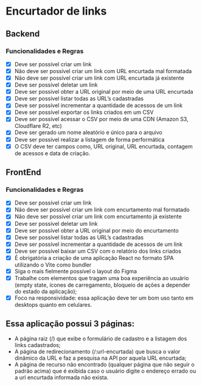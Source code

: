 # Encurtador de links

## Backend 
### Funcionalidades e Regras
- [x]  Deve ser possível criar um link
  - [x]  Não deve ser possível criar um link com URL encurtada mal formatada
  - [x]  Não deve ser possível criar um link com URL encurtada já existente
- [x]  Deve ser possível deletar um link
- [x]  Deve ser possível obter a URL original por meio de uma URL encurtada
- [x]  Deve ser possível listar todas as URL’s cadastradas
- [x]  Deve ser possível incrementar a quantidade de acessos de um link
- [x]  Deve ser possível exportar os links criados em um CSV
  - [x]  Deve ser possível acessar o CSV por meio de uma CDN (Amazon S3, Cloudflare R2, etc)
  - [x]  Deve ser gerado um nome aleatório e único para o arquivo
  - [x]  Deve ser possível realizar a listagem de forma performática
  - [x]  O CSV deve ter campos como, URL original, URL encurtada, contagem de acessos e data de criação.

## FrontEnd
### Funcionalidades e Regras
- [x]  Deve ser possível criar um link
  - [x]  Não deve ser possível criar um link com encurtamento mal formatado
  - [x]  Não deve ser possível criar um link com encurtamento já existente
- [x]  Deve ser possível deletar um link
- [x]  Deve ser possível obter a URL original por meio do encurtamento
- [x]  Deve ser possível listar todas as URL’s cadastradas
- [x]  Deve ser possível incrementar a quantidade de acessos de um link
- [x]  Deve ser possível baixar um CSV com o relatório dos links criados
- [x]  É obrigatória a criação de uma aplicação React no formato SPA utilizando o Vite como bundler
- [x]  Siga o mais fielmente possível o layout do Figma
- [x]  Trabalhe com elementos que tragam uma boa experiência ao usuário (empty state, ícones de carregamento, bloqueio de ações a depender do estado da aplicação);
- [x]  Foco na responsividade: essa aplicação deve ter um bom uso tanto em desktops quanto em celulares.

## Essa aplicação possui 3 páginas:
- A página raiz (/) que exibe o formulário de cadastro e a listagem dos links cadastrados;
- A página de redirecionamento (/:url-encurtada) que busca o valor dinâmico da URL e faz a pesquisa na API por aquela URL encurtada;
- A página de recurso não encontrado (qualquer página que não seguir o padrão acima) que é exibida caso o usuário digite o endereço errado ou a url encurtada informada não exista.


